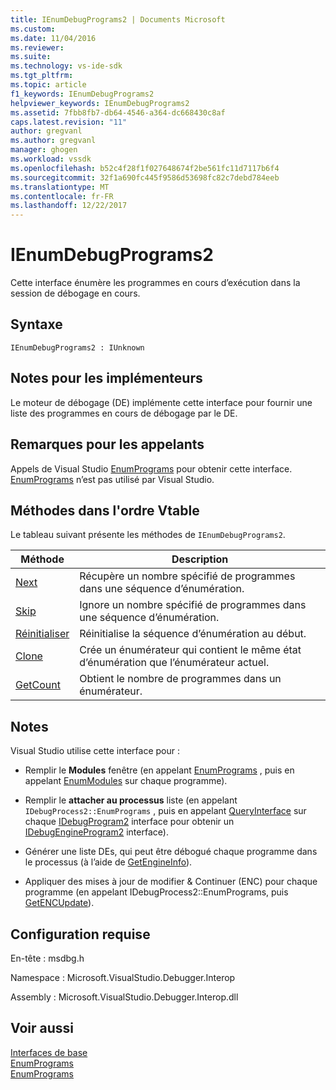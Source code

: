 ```yaml
---
title: IEnumDebugPrograms2 | Documents Microsoft
ms.custom: 
ms.date: 11/04/2016
ms.reviewer: 
ms.suite: 
ms.technology: vs-ide-sdk
ms.tgt_pltfrm: 
ms.topic: article
f1_keywords: IEnumDebugPrograms2
helpviewer_keywords: IEnumDebugPrograms2
ms.assetid: 7fbb8fb7-db64-4546-a364-dc668430c8af
caps.latest.revision: "11"
author: gregvanl
ms.author: gregvanl
manager: ghogen
ms.workload: vssdk
ms.openlocfilehash: b52c4f28f1f027648674f2be561fc11d7117b6f4
ms.sourcegitcommit: 32f1a690fc445f9586d53698fc82c7debd784eeb
ms.translationtype: MT
ms.contentlocale: fr-FR
ms.lasthandoff: 12/22/2017
---
```

# <a name="ienumdebugprograms2"></a>IEnumDebugPrograms2
Cette interface énumère les programmes en cours d’exécution dans la session de débogage en cours.  
  
## <a name="syntax"></a>Syntaxe  
  
```  
IEnumDebugPrograms2 : IUnknown  
```  
  
## <a name="notes-for-implementers"></a>Notes pour les implémenteurs  
 Le moteur de débogage (DE) implémente cette interface pour fournir une liste des programmes en cours de débogage par le DE.  
  
## <a name="notes-for-callers"></a>Remarques pour les appelants  
 Appels de Visual Studio [EnumPrograms](../../../extensibility/debugger/reference/idebugprocess2-enumprograms.md) pour obtenir cette interface. [EnumPrograms](../../../extensibility/debugger/reference/idebugengine2-enumprograms.md) n’est pas utilisé par Visual Studio.  
  
## <a name="methods-in-vtable-order"></a>Méthodes dans l'ordre Vtable  
 Le tableau suivant présente les méthodes de `IEnumDebugPrograms2`.  
  
|Méthode|Description|  
|------------|-----------------|  
|[Next](../../../extensibility/debugger/reference/ienumdebugprograms2-next.md)|Récupère un nombre spécifié de programmes dans une séquence d’énumération.|  
|[Skip](../../../extensibility/debugger/reference/ienumdebugprograms2-skip.md)|Ignore un nombre spécifié de programmes dans une séquence d’énumération.|  
|[Réinitialiser](../../../extensibility/debugger/reference/ienumdebugprograms2-reset.md)|Réinitialise la séquence d’énumération au début.|  
|[Clone](../../../extensibility/debugger/reference/ienumdebugprograms2-clone.md)|Crée un énumérateur qui contient le même état d’énumération que l’énumérateur actuel.|  
|[GetCount](../../../extensibility/debugger/reference/ienumdebugprograms2-getcount.md)|Obtient le nombre de programmes dans un énumérateur.|  
  
## <a name="remarks"></a>Notes  
 Visual Studio utilise cette interface pour :  
  
-   Remplir le **Modules** fenêtre (en appelant [EnumPrograms](../../../extensibility/debugger/reference/idebugprocess2-enumprograms.md) , puis en appelant [EnumModules](../../../extensibility/debugger/reference/idebugprogram2-enummodules.md) sur chaque programme).  
  
-   Remplir le **attacher au processus** liste (en appelant `IDebugProcess2::EnumPrograms` , puis en appelant [QueryInterface](/cpp/atl/queryinterface) sur chaque [IDebugProgram2](../../../extensibility/debugger/reference/idebugprogram2.md) interface pour obtenir un [IDebugEngineProgram2](../../../extensibility/debugger/reference/idebugengineprogram2.md) interface).  
  
-   Générer une liste DEs, qui peut être débogué chaque programme dans le processus (à l’aide de [GetEngineInfo](../../../extensibility/debugger/reference/idebugprogram2-getengineinfo.md)).  
  
-   Appliquer des mises à jour de modifier & Continuer (ENC) pour chaque programme (en appelant IDebugProcess2::EnumPrograms, puis [GetENCUpdate](../../../extensibility/debugger/reference/idebugprogram2-getencupdate.md)).  
  
## <a name="requirements"></a>Configuration requise  
 En-tête : msdbg.h  
  
 Namespace : Microsoft.VisualStudio.Debugger.Interop  
  
 Assembly : Microsoft.VisualStudio.Debugger.Interop.dll  
  
## <a name="see-also"></a>Voir aussi  
 [Interfaces de base](../../../extensibility/debugger/reference/core-interfaces.md)   
 [EnumPrograms](../../../extensibility/debugger/reference/idebugengine2-enumprograms.md)   
 [EnumPrograms](../../../extensibility/debugger/reference/idebugprocess2-enumprograms.md)